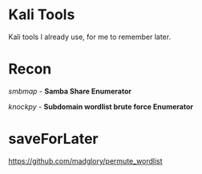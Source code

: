 # Kali Tools

Kali tools I already use, for me to remember later.

# Recon
*smbmap* - **Samba Share Enumerator** 

*knockpy* - **Subdomain wordlist brute force Enumerator**



# saveForLater
https://github.com/madglory/permute_wordlist